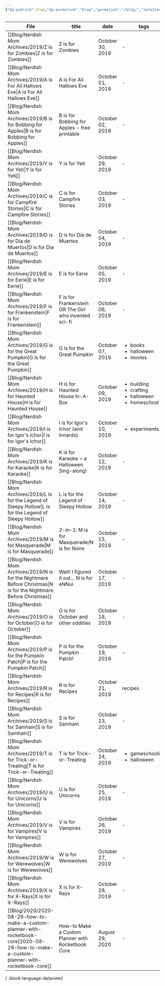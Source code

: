 ```yaml
---
{"dg-publish":true,"dg-permalink":"blog","permalink":"/blog/","noteIcon":"","created":"","updated":""}
---
```



| File                                                                                                                                        | title                                                 | date             | tags                                                                             | categories                                     |
| ------------------------------------------------------------------------------------------------------------------------------------------- | ----------------------------------------------------- | ---------------- | -------------------------------------------------------------------------------- | ---------------------------------------------- |
| [[Blog/Nerdish Mom Archives/2019/Z is for Zombies\|Z is for Zombies]]                                                                    | Z is for Zombies                                      | October 30, 2019 | \-                                                                               | <ul><li>spins</li></ul>                        |
| [[Blog/Nerdish Mom Archives/2019/A is For All Hallows Eve\|A is For All Hallows Eve]]                                                    | A is For All Hallows Eve                              | October 01, 2019 | \-                                                                               | <ul><li>homeschool</li></ul>                   |
| [[Blog/Nerdish Mom Archives/2019/B is for Bobbing for Apples\|B is for Bobbing for Apples]]                                              | B is for Bobbing for Apples - free printable          | October 02, 2019 | \-                                                                               | <ul><li>homeschool</li></ul>                   |
| [[Blog/Nerdish Mom Archives/2019/Y is for Yeti\|Y is for Yeti]]                                                                          | Y is for Yeti                                         | October 29, 2019 | \-                                                                               | <ul><li>homeschool</li></ul>                   |
| [[Blog/Nerdish Mom Archives/2019/C is for Campfire Stories\|C is for Campfire Stories]]                                                  | C is for Campfire Stories                             | October 03, 2019 | \-                                                                               | <ul><li>parenting</li></ul>                    |
| [[Blog/Nerdish Mom Archives/2019/D is for Día de Muertos\|D is for Día de Muertos]]                                                      | D is for Día de Muertos                               | October 04, 2019 | \-                                                                               | <ul><li>homeschool</li></ul>                   |
| [[Blog/Nerdish Mom Archives/2019/E is for Eerie\|E is for Eerie]]                                                                        | E is for Eerie                                        | October 05, 2019 | \-                                                                               | <ul><li>homeschool</li></ul>                   |
| [[Blog/Nerdish Mom Archives/2019/F is for Frankenstein\|F is for Frankenstein]]                                                          | F is for Frankenstein OR The Girl who invented sci-fi | October 06, 2019 | \-                                                                               | homeschool                                     |
| [[Blog/Nerdish Mom Archives/2019/G is for the Great Pumpkin\|G is for the Great Pumpkin]]                                                | G is for the Great Pumpkin                            | October 07, 2019 | <ul><li>books</li><li>halloween</li><li>movies</li></ul>                         | <ul><li>parenting</li></ul>                    |
| [[Blog/Nerdish Mom Archives/2019/H is for Haunted House\|H is for Haunted House]]                                                        | H is for Haunted House In-A-Box                       | October 09, 2019 | <ul><li>building</li><li>crafting</li><li>halloween</li><li>homeschool</li></ul> | <ul><li>homeschool</li><li>parenting</li></ul> |
| [[Blog/Nerdish Mom Archives/2019/I is for Igor's Ichor\|I is for Igor's Ichor]]                                                          | I is for Igor's Ichor (and Innards)                   | October 10, 2019 | <ul><li>experiments</li></ul>                                                    | <ul><li>homeschool</li></ul>                   |
| [[Blog/Nerdish Mom Archives/2019/K is for Karaoke\|K is for Karaoke]]                                                                    | K is for Karaoke ~ a Halloween Sing-along!            | October 12, 2019 | \-                                                                               | <ul><li>parenting</li></ul>                    |
| [[Blog/Nerdish Mom Archives/2019/L is for the Legend of Sleepy Hollow\|L is for the Legend of Sleepy Hollow]]                            | L is for the Legend of Sleepy Hollow                  | October 14, 2019 | \-                                                                               | <ul><li>homeschool</li></ul>                   |
| [[Blog/Nerdish Mom Archives/2019/M is for Masquerade\|M is for Masquerade]]                                                              | 2-in-1: M is for Masquerade/N is for Noire            | October 15, 2019 | \-                                                                               | <ul><li>parenting</li></ul>                    |
| [[Blog/Nerdish Mom Archives/2019/N is for the Nightmare Before Christmas\|N is for the Nightmare Before Christmas]]                      | Wait! I figured it out… N is for eNNui                | October 17, 2019 | \-                                                                               | <ul><li>parenting</li></ul>                    |
| [[Blog/Nerdish Mom Archives/2019/O is for October\|O is for October]]                                                                    | O is for October and other oddities                   | October 18, 2019 | \-                                                                               | <ul><li>homeschool</li><li>parenting</li></ul> |
| [[Blog/Nerdish Mom Archives/2019/P is for the Pumpkin Patch\|P is for the Pumpkin Patch]]                                                | P is for the Pumpkin Patch!                           | October 19, 2019 | \-                                                                               | <ul><li>homeschool</li><li>parenting</li></ul> |
| [[Blog/Nerdish Mom Archives/2019/R is for Recipes\|R is for Recipes]]                                                                    | R is for Recipes                                      | October 21, 2019 | recipes                                                                          | <ul><li>kitchen</li></ul>                      |
| [[Blog/Nerdish Mom Archives/2019/S is for Samhain\|S is for Samhain]]                                                                    | S is for Samhain                                      | October 23, 2019 | \-                                                                               | <ul><li>homeschool</li></ul>                   |
| [[Blog/Nerdish Mom Archives/2019/T is for Trick-or-Treating\|T is for Trick-or-Treating]]                                                | T is for Trick-or-Treating                            | October 24, 2019 | <ul><li>gameschooling</li><li>halloween</li></ul>                                | <ul><li>homeschool</li></ul>                   |
| [[Blog/Nerdish Mom Archives/2019/U is for Unicorns\|U is for Unicorns]]                                                                  | U is for Unicorns                                     | October 25, 2019 | \-                                                                               | <ul><li>homeschool</li></ul>                   |
| [[Blog/Nerdish Mom Archives/2019/V is for Vampires\|V is for Vampires]]                                                                  | V is for Vampires                                     | October 26, 2019 | \-                                                                               | <ul><li>homeschool</li></ul>                   |
| [[Blog/Nerdish Mom Archives/2019/W is for Werewolves\|W is for Werewolves]]                                                              | W is for Werewolves                                   | October 27, 2019 | \-                                                                               | <ul><li>homeschool</li><li>parenting</li></ul> |
| [[Blog/Nerdish Mom Archives/2019/X is for X-Rays\|X is for X-Rays]]                                                                      | X is for X-Rays                                       | October 28, 2019 | \-                                                                               | <ul><li>homeschool</li></ul>                   |
| [[Blog/2020/2020-08-29-how-to-make-a-custom-planner-with-rocketbook-core\|2020-08-29-how-to-make-a-custom-planner-with-rocketbook-core]] | How-to Make a Custom Planner with Rocketbook Core     | August 29, 2020  | \-                                                                               | archive                                        |

{ .block-language-dataview}